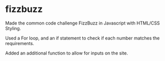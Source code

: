 # fizzbuzz

Made the common code challenge FizzBuzz in Javascript with HTML/CSS Styling. 

Used a For loop, and an if statement to check if each number matches the requirements.

Added an additional function to allow for inputs on the site.
